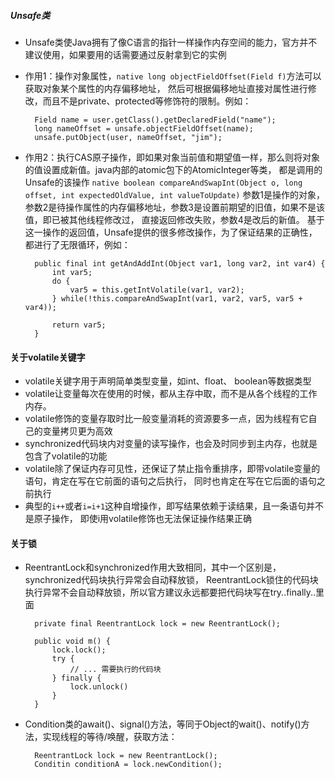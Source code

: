 ##### Unsafe类
- Unsafe类使Java拥有了像C语言的指针一样操作内存空间的能力，官方并不建议使用，如果要用的话需要通过反射拿到它的实例
- 作用1：操作对象属性，`native long objectFieldOffset(Field f)`方法可以获取对象某个属性的内存偏移地址，
    然后可根据偏移地址直接对属性进行修改，而且不是private、protected等修饰符的限制。例如：
        
        Field name = user.getClass().getDeclaredField("name");
        long nameOffset = unsafe.objectFieldOffset(name);
        unsafe.putObject(user, nameOffset, "jim");
        
- 作用2：执行CAS原子操作，即如果对象当前值和期望值一样，那么则将对象的值设置成新值。java内部的atomic包下的AtomicInteger等类，
    都是调用的Unsafe的该操作
    `native boolean compareAndSwapInt(Object o, long offset, int expectedOldValue, int valueToUpdate)`
    参数1是操作的对象，参数2是待操作属性的内存偏移地址，参数3是设置前期望的旧值，如果不是该值，即已被其他线程修改过，
    直接返回修改失败，参数4是改后的新值。
    基于这一操作的返回值，Unsafe提供的很多修改操作，为了保证结果的正确性，都进行了无限循环，例如：
    
        public final int getAndAddInt(Object var1, long var2, int var4) {
            int var5;
            do {
                var5 = this.getIntVolatile(var1, var2);
            } while(!this.compareAndSwapInt(var1, var2, var5, var5 + var4));
        
            return var5;
        }

#### 关于volatile关键字
- volatile关键字用于声明简单类型变量，如int、float、 boolean等数据类型
- volatile让变量每次在使用的时候，都从主存中取，而不是从各个线程的工作内存。
- volatile修饰的变量存取时比一般变量消耗的资源要多一点，因为线程有它自己的变量拷贝更为高效
- synchronized代码块内对变量的读写操作，也会及时同步到主内存，也就是包含了volatile的功能
- volatile除了保证内存可见性，还保证了禁止指令重排序，即带volatile变量的语句，肯定在写在它前面的语句之后执行，
    同时也肯定在写在它后面的语句之前执行
- 典型的`i++`或者`i=i+1`这种自增操作，即写结果依赖于读结果，且一条语句并不是原子操作，
    即使i用volatile修饰也无法保证操作结果正确
    
#### 关于锁
- ReentrantLock和synchronized作用大致相同，其中一个区别是，synchronized代码块执行异常会自动释放锁，
    ReentrantLock锁住的代码块执行异常不会自动释放锁，所以官方建议永远都要把代码块写在try..finally..里面
        
        private final ReentrantLock lock = new ReentrantLock();
        
        public void m() {
            lock.lock();
            try {
                // ... 需要执行的代码块
            } finally {
                lock.unlock()
            }
        }
        
- Condition类的await()、signal()方法，等同于Object的wait()、notify()方法，实现线程的等待/唤醒，获取方法：
    
        ReentrantLock lock = new ReentrantLock();
        Conditin conditionA = lock.newCondition();